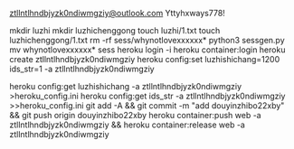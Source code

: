 ztllntlhndbjyzk0ndiwmgziy@outlook.com
Yttyhxways778!

mkdir luzhi
mkdir luzhichenggong
touch luzhi/1.txt
touch luzhichenggong/1.txt
rm -rf sess/whynotlovexxxxxx*
python3 sessgen.py
mv whynotlovexxxxxx* sess
heroku login -i
heroku container:login
heroku create ztllntlhndbjyzk0ndiwmgziy
heroku config:set luzhishichang=1200 ids_str=1 -a ztllntlhndbjyzk0ndiwmgziy

heroku config:get luzhishichang -a ztllntlhndbjyzk0ndiwmgziy >heroku_config.ini
heroku config:get ids_str -a ztllntlhndbjyzk0ndiwmgziy >>heroku_config.ini
git add -A && git commit -m "add douyinzhibo22xby" && git push origin douyinzhibo22xby
heroku container:push web -a ztllntlhndbjyzk0ndiwmgziy && heroku container:release web -a ztllntlhndbjyzk0ndiwmgziy